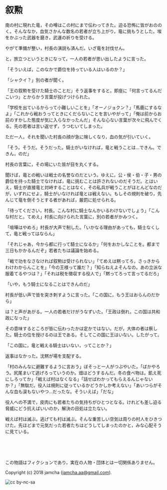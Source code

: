 

# 叙勲

南の村に現れた竜，その噂はこの村にまで伝わってきた。迫る恐怖に皆がおののく。そんななか，血気さかんな数名の若者が立ち上がり，竜に挑もうとした。埃をかぶった武器を磨き，武運の祈りを受ける。  

やがて準備が整い，村長の演説も済んだ。いざ竜を討伐せん。  

と，旅立つというときになって，一人の若者が思い出したように言った。  

「そういえば，このなかで爵位を持っている人はいるのか？」  

「シャクイ？」別の者が聞く。  

「王の叙勲を受けた騎士のことだ」そう返事をすると，即座に「何言ってるんだこいつ」とからかう言葉が投げつけられた。  

「学校を出ているからって小難しいことを」「オーノジョクン？」「馬鹿にするなよ」「これから戦おうってときにくだらないことを言いやがって」「俺は前からお前のすかした態度が気に入らなかったんだ」そんな心ない言葉が次々に飛んでくる。先の若者は言い返せず，うつむいてしまった。  

ただ一人，それを聞いた村長の顔が急に険しくなり，血の気が引いていく。  

「そう。そうだ。そうだった。騎士がいなければ，竜と戦うことは…できん。できん，のだ」  

村長の言葉に，その場にいた皆が目を丸くする。  

聞けば，竜との戦いは戦士の名誉なのだという。ゆえに，公・侯・伯・子・男の爵位を持った騎士でなければ，竜に挑むことは許されないのだそうだ。とはいえ，騎士が直接竜と対峙することはなく，その私兵が戦うことがほとんどなのだが，いずれにせよ，騎士がいなければ竜とは戦えない。もしその規則を破り，先んじて竜を倒そうとする者があれば，厳罰に処せられる。  

「待ってください，村長。こんな村に騎士なんかいるわけないでしょう」「こんな村だと。てめえ」村長に向けられた言葉に，別の若者がかみつく。  

「喧嘩はやめろ」村長が大声で制した。「いかなる理由があっても，騎士なくして，竜と戦ってはならん」  

「それじゃあ，今から都に行って騎士になるか」「何をおかしなことを。都まで三日もかかるんだぞ」若者たちは議論を始める。  

「戦で功をなさなければ叙勲は受けられない」「てめえは黙ってろ，さっきからわけわからんことを」「今の王様って誰だ？」「知らねえよそんなの。あの立派な服着てるやつは？」「それは税を徴収する役人で」「黙ってろって言ってるだろ」  

「いや，もう騎士になることはできんのだ」  

村長が低い声で皆を突き刺すように言った。「この国に，もう王はおらんのだから」  

は？と声があがる。一人の若者だけがうなずいた。「王政は倒れ，この国は共和政になった」  

その意味するところが皆に伝わったかは定かではない。だが，大体の者は察した。騎士の位を授けるのは王である。そしてこの国に王はいない。したがって。  

「この国に，竜と戦える騎士はいない，ってことか？」  

返事はなかった。沈黙が場を支配する。  

「村のみんなに避難するように言おう」ぼそっと一人がつぶやいた。「ばかやろう。尻尾まいて逃げろっていうのか。畑はどうするんだ。冬の食べ物は。飢え死にしろってか」「戦えば村はなくなる」「話せばわかってもらえるんじゃないか？」「無駄だ。役人は規則に従っているかどうかしか考えない」「あいつらがそんな血も涙もないやつ…だったな。そういえば」「だな」  

役人への不満で，皮肉にも若者たちの気持ちがひとつとなる。けれども差し迫る脅威にどう抗えばいいのか，解決の目処は立たない。  

戦えば村は滅ぶ。逃げても村は滅ぶ。そんな重苦しい空気は周りの村人をひきつけた。先ほどまで元気だった若者たちはどうしてしまったのかと，みな心配そうに見ている。  

<br>  
<br>  

<br>  

この物語はフィクションであり，実在の人物・団体とは一切関係ありません。  

Copyright (c) 2018 jamcha (jamcha.aa@gmail.com).  

![cc by-nc-sa](https://i.creativecommons.org/l/by-nc-sa/4.0/88x31.png)  

